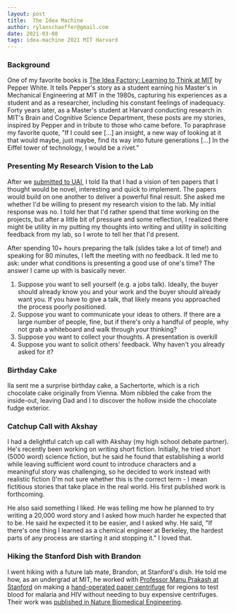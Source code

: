 ```yaml
---
layout: post
title:  The Idea Machine
author: rylanschaeffer@gmail.com
date: 2021-03-08
tags: idea-machine 2021 MIT Harvard
---
```


### Background

One of my favorite books is <a href="https://mitpress.mit.edu/books/idea-factory">
The Idea Factory: Learning to Think at MIT</a> by Pepper White. It tells Pepper's story
as a student earning his Master's in Mechanical Engineering at MIT in the 1980s,
capturing his experiences as a student and as a researcher, including his constant feelings of inadequacy.
Forty years later, as a Master's student at Harvard conducting research in MIT's Brain and Cognitive
Science Department, these posts are my stories, inspired by Pepper and in tribute to
those who came before. To paraphrase my favorite quote, "If I could see \[...\] an insight,
a new way of looking at it that would maybe, just maybe, find its way into future generations
\[...\] In the Eiffel tower of technology, I would be a rivet."

### Presenting My Research Vision to the Lab

After we [submitted to UAI](2021-02-27-idea-machine.md), I told Ila that I had a vision of
ten papers that I thought would be novel, interesting and quick to implement. The papers would
build on one another to deliver a powerful final result. She asked me whether I'd be willing
to present my research vision to the lab. My initial response was no. I told her that I'd
rather spend that time working on the projects, but after a little bit of pressure and some
reflection, I realized there might be utility in my putting my thoughts into writing and 
utility in soliciting feedback from my lab, so I wrote to tell her that I'd present.

After spending 10+ hours preparing the talk (slides take a lot of time!) and speaking for 80
minutes, I left the meeting with no feedback. It led me to ask: under what conditions is 
presenting a good use of one's time? The answer I came up with is basically never.

1. Suppose you want to sell yourself (e.g. a jobs talk). Ideally, the buyer should already 
   know you and your work and the buyer should already want you. If you have to give a talk,
   that likely means you approached the process poorly positioned.
2. Suppose you want to communicate your ideas to others. If there are a large number of people, 
   fine, but if there's only a handful of people, why not grab a whiteboard and walk through your thinking?
3. Suppose you want to collect your thoughts. A presentation is overkill
4. Suppose you want to solicit others' feedback. Why haven't you already
   asked for it?
   
### Birthday Cake

Ila sent me a surprise birthday cake, a Sachertorte, which is a rich chocolate cake originally 
from Vienna. Mom nibbled the cake from the inside-out, leaving Dad and I to discover the hollow
inside the chocolate fudge exterior.

### Catchup Call with Akshay

I had a delightful catch up call with Akshay (my high school debate partner). He's recently
been working on writing short fiction. Initially, he tried short (5000 word) science fiction, but he 
said he found that establishing a world while leaving sufficient word count to introduce characters
and a meaningful story was challenging, so he decided to work instead with realistic fiction (I'm 
not sure whether this is the correct term - I mean fictitious stories that take place in the real world.
His first published work is forthcoming. 

He also said something I liked. He was telling me how he planned to try writing a 20,000 word story
and I asked how much harder he expected that to be. He said he expected it to be easier, and I asked
why. He said, "If there's one thing I learned as a chemical engineer at Berkeley, the hardest parts of
any process are starting it and stopping it." I loved that.

### Hiking the Stanford Dish with Brandon

I went hiking with a future lab mate, Brandon, at Stanford's dish. He told me how, as an undergrad at MIT,
he worked with [Professor Manu Prakash at Stanford](https://web.stanford.edu/group/prakash-lab/cgi-bin/labsite/)
on making a [hand-operated paper centrifuge](https://www.wired.com/2017/01/paperfuge-20-cent-device-transform-health-care/)
for regions to test blood for malaria and HIV without needing to buy expensive centrifuges. Their
work was [published in Nature Biomedical Engineering](https://www.nature.com/articles/s41551-016-0009).